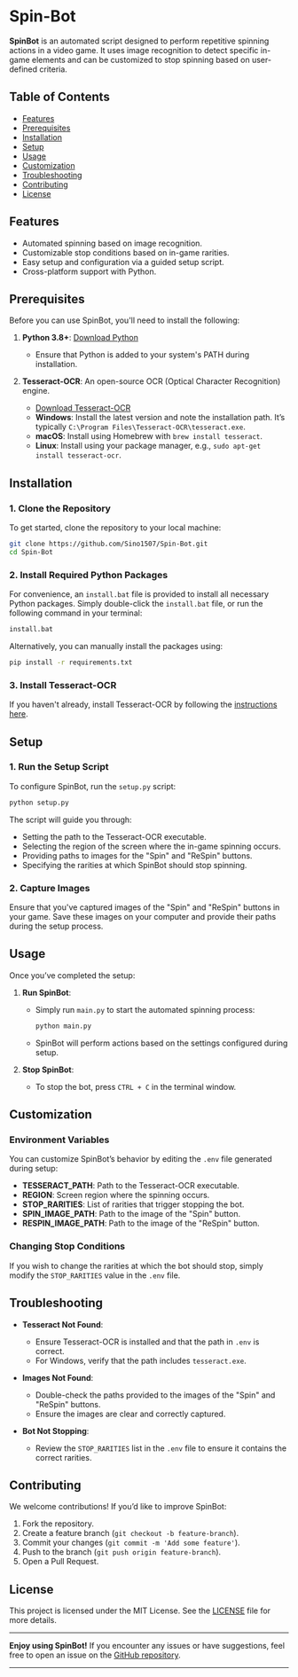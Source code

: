 # Spin-Bot

**SpinBot** is an automated script designed to perform repetitive spinning actions in a video game. It uses image recognition to detect specific in-game elements and can be customized to stop spinning based on user-defined criteria.

## Table of Contents

- [Features](#features)
- [Prerequisites](#prerequisites)
- [Installation](#installation)
- [Setup](#setup)
- [Usage](#usage)
- [Customization](#customization)
- [Troubleshooting](#troubleshooting)
- [Contributing](#contributing)
- [License](#license)

## Features

- Automated spinning based on image recognition.
- Customizable stop conditions based on in-game rarities.
- Easy setup and configuration via a guided setup script.
- Cross-platform support with Python.

## Prerequisites

Before you can use SpinBot, you'll need to install the following:

1. **Python 3.8+**: [Download Python](https://www.python.org/downloads/)
   - Ensure that Python is added to your system's PATH during installation.
   
2. **Tesseract-OCR**: An open-source OCR (Optical Character Recognition) engine.
   - [Download Tesseract-OCR](https://github.com/tesseract-ocr/tesseract)
   - **Windows**: Install the latest version and note the installation path. It’s typically `C:\Program Files\Tesseract-OCR\tesseract.exe`.
   - **macOS**: Install using Homebrew with `brew install tesseract`.
   - **Linux**: Install using your package manager, e.g., `sudo apt-get install tesseract-ocr`.

## Installation

### 1. Clone the Repository

To get started, clone the repository to your local machine:

```bash
git clone https://github.com/Sino1507/Spin-Bot.git
cd Spin-Bot
```

### 2. Install Required Python Packages

For convenience, an `install.bat` file is provided to install all necessary Python packages. Simply double-click the `install.bat` file, or run the following command in your terminal:

```bash
install.bat
```

Alternatively, you can manually install the packages using:

```bash
pip install -r requirements.txt
```

### 3. Install Tesseract-OCR

If you haven't already, install Tesseract-OCR by following the [instructions here](#prerequisites).

## Setup

### 1. Run the Setup Script

To configure SpinBot, run the `setup.py` script:

```bash
python setup.py
```

The script will guide you through:

- Setting the path to the Tesseract-OCR executable.
- Selecting the region of the screen where the in-game spinning occurs.
- Providing paths to images for the "Spin" and "ReSpin" buttons.
- Specifying the rarities at which SpinBot should stop spinning.

### 2. Capture Images

Ensure that you've captured images of the "Spin" and "ReSpin" buttons in your game. Save these images on your computer and provide their paths during the setup process.

## Usage

Once you’ve completed the setup:

1. **Run SpinBot**:
   - Simply run `main.py` to start the automated spinning process:
     ```bash
     python main.py
     ```
   - SpinBot will perform actions based on the settings configured during setup.

2. **Stop SpinBot**:
   - To stop the bot, press `CTRL + C` in the terminal window.

## Customization

### Environment Variables

You can customize SpinBot’s behavior by editing the `.env` file generated during setup:

- **TESSERACT_PATH**: Path to the Tesseract-OCR executable.
- **REGION**: Screen region where the spinning occurs.
- **STOP_RARITIES**: List of rarities that trigger stopping the bot.
- **SPIN_IMAGE_PATH**: Path to the image of the "Spin" button.
- **RESPIN_IMAGE_PATH**: Path to the image of the "ReSpin" button.

### Changing Stop Conditions

If you wish to change the rarities at which the bot should stop, simply modify the `STOP_RARITIES` value in the `.env` file.

## Troubleshooting

- **Tesseract Not Found**:
  - Ensure Tesseract-OCR is installed and that the path in `.env` is correct.
  - For Windows, verify that the path includes `tesseract.exe`.
  
- **Images Not Found**:
  - Double-check the paths provided to the images of the "Spin" and "ReSpin" buttons.
  - Ensure the images are clear and correctly captured.

- **Bot Not Stopping**:
  - Review the `STOP_RARITIES` list in the `.env` file to ensure it contains the correct rarities.

## Contributing

We welcome contributions! If you’d like to improve SpinBot:

1. Fork the repository.
2. Create a feature branch (`git checkout -b feature-branch`).
3. Commit your changes (`git commit -m 'Add some feature'`).
4. Push to the branch (`git push origin feature-branch`).
5. Open a Pull Request.

## License

This project is licensed under the MIT License. See the [LICENSE](https://github.com/Sino1507/Spin-Bot/blob/main/LICENSE) file for more details.

---

**Enjoy using SpinBot!** If you encounter any issues or have suggestions, feel free to open an issue on the [GitHub repository](https://github.com/Sino1507/Spin-Bot/issues).

---
